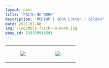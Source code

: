 ```yaml
---
layout: post
title: "FAITH NO MORE"
description: "MEDIUM | 100% Cotton | Gildan"
date: 2021-03-08
img: /img/0536-faith-no-more.jpg
ebay_id: 233989913591
---
```




<table style="width:100%;"><tr><td style="vertical-align:top;">
      <figure class="tmblr-full" data-orig-height="2048" data-orig-width="1365" data-orig-src="https://concertshirts.netlify.app/shirts/0536/0536-01.jpg"><img src="https://64.media.tumblr.com/510ca93097177afd87b2cfd70bbe4dcf/3eb6ea2850fdaf73-0c/s540x810/79200471d7605338b61a4cec68648e1bfce2a176.jpg" data-orig-height="2048" data-orig-width="1365" data-orig-src="https://concertshirts.netlify.app/shirts/0536/0536-01.jpg"/></figure></td>
    <td style="vertical-align:top;">
      <figure class="tmblr-full" data-orig-height="2048" data-orig-width="1365" data-orig-src="https://concertshirts.netlify.app/shirts/0536/0536-02.jpg"><img src="https://64.media.tumblr.com/fd5cd3806711b9b524390ef7c7a427d8/3eb6ea2850fdaf73-04/s540x810/3684888ee90c74314147cc768d815bce31256f0d.jpg" data-orig-height="2048" data-orig-width="1365" data-orig-src="https://concertshirts.netlify.app/shirts/0536/0536-02.jpg"/></figure></td>
  </tr></table>
